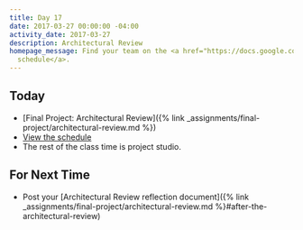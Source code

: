 ```yaml
---
title: Day 17
date: 2017-03-27 00:00:00 -04:00
activity_date: 2017-03-27
description: Architectural Review
homepage_message: Find your team on the <a href="https://docs.google.com/spreadsheets/d/1uzT4UIbA-dGVnvxw5YQ36xo4uDCLLsCuBYf0JanX9eU/edit?usp=sharing">review
  schedule</a>.
---
```


## Today

* [Final Project: Architectural Review]({% link _assignments/final-project/architectural-review.md %})
* [View the schedule](https://docs.google.com/spreadsheets/d/1uzT4UIbA-dGVnvxw5YQ36xo4uDCLLsCuBYf0JanX9eU/edit?usp=sharing)
* The rest of the class time is project studio.


## For Next Time

* Post your [Architectural Review reflection document]({% link _assignments/final-project/architectural-review.md %}#after-the-architectural-review)
